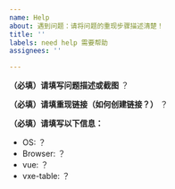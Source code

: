 ```yaml
---
name: Help
about: 遇到问题：请将问题的重现步骤描述清楚！
title: ''
labels: need help 需要帮助
assignees: ''

---
```


**（必填）请填写问题描述或截图**
？

**（必填）请填重现链接（如何创建链接？）**
？

**（必填）请填写以下信息：**
- OS: ？
- Browser: ？
- vue: ？
- vxe-table: ？
